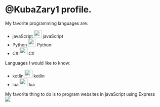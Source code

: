 # @KubaZary1 profile.

My favorite programming languages are: 
- javaScript <img height=25 src="https://cdn.jsdelivr.net/gh/devicons/devicon/icons/javascript/javascript-original.svg" /> javaScript
- Python <img height=25 src="https://cdn.jsdelivr.net/gh/devicons/devicon/icons/python/python-original.svg"/> Python
- C# <img height=25 src="https://cdn.jsdelivr.net/gh/devicons/devicon/icons/csharp/csharp-original.svg" /> C#

Languages I would like to know: 
- kotlin <img height=25 src="https://cdn.jsdelivr.net/gh/devicons/devicon/icons/kotlin/kotlin-plain.svg" /> kotlin
- lua <img height=25 src="https://cdn.jsdelivr.net/gh/devicons/devicon/icons/lua/lua-original-wordmark.svg" /> lua

My favorite thing to do is to program websites in javaScript using Express
<img src="https://github-readme-stats.vercel.app/api/top-langs?username=KubaZary1&show_icons=true&theme=dark"/>
